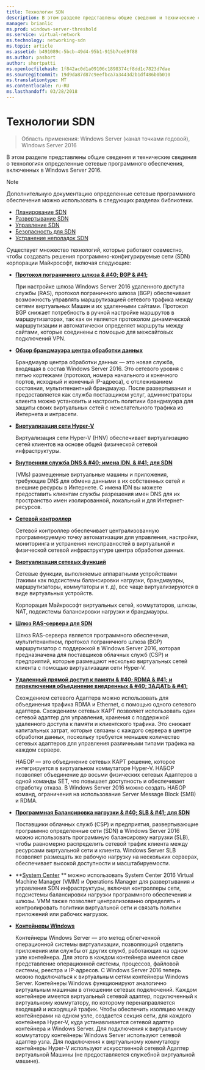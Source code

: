 ```yaml
---
title: Технологии SDN
description: В этом разделе представлены общие сведения и технические сведения о технологиях определенные сетевые программного обеспечения, включенных в Windows Server 2016.
manager: brianlic
ms.prod: windows-server-threshold
ms.service: virtual-network
ms.technology: networking-sdn
ms.topic: article
ms.assetid: b491089c-5bcb-49d4-95b1-915b7ce69f88
ms.author: pashort
author: shortpatti
ms.openlocfilehash: 1f842ac0d1a09106c1898374cf8dd1c7823d7dae
ms.sourcegitcommit: 19d9da87d87c9eefbca7a3443d2b1df486b0b010
ms.translationtype: MT
ms.contentlocale: ru-RU
ms.lasthandoff: 03/28/2018
---
```

# <a name="sdn-technologies"></a>Технологии SDN

>Область применения: Windows Server (канал точками годовой), Windows Server 2016

В этом разделе представлены общие сведения и технические сведения о технологиях определенные сетевые программного обеспечения, включенных в Windows Server 2016.  
  
> [!NOTE]  
> Дополнительную документацию определенные сетевые программного обеспечения можно использовать в следующих разделах библиотеки.  
>   
> - [Планирование SDN](../plan/Plan-Software-Defined-Networking.md)
> - [Развертывание SDN](../deploy/Deploy-Software-Defined-Networking.md)
> - [Управление SDN](../manage/manage-sdn.md)
> - [Безопасность для SDN](../security/sdn-security-top.md)
> - [Устранение неполадок SDN](../troubleshoot/Troubleshoot-Software-Defined-Networking.md)

Существует множество технологий, которые работают совместно, чтобы создавать решения программно-конфигурируемые сети (SDN) корпорации Майкрософт, включая следующие:  
  
-   **[Протокол пограничного шлюза & #40; BGP & #41;](../../../remote/remote-access/bgp/Border-Gateway-Protocol-BGP.md)**  
  
    При настройке шлюза Windows Server 2016 удаленного доступа службы (RAS), протокол пограничного шлюза (BGP) обеспечивает возможность управлять маршрутизацией сетевого трафика между сетями виртуальных Машин и их удаленными сайтами. Протокол BGP снижает потребность в ручной настройке маршрутов в маршрутизаторах, так как он является протоколом динамической маршрутизации и автоматически определяет маршруты между сайтами, которые соединены с помощью для межсайтовых подключений VPN.  
  
-   **[Обзор брандмауэра центра обработки данных](../../sdn/technologies/network-function-virtualization/Datacenter-Firewall-Overview.md)**  
  
    Брандмауэр центра обработки данных — это новая служба, входящая в состав Windows Server 2016. Это сетевого уровня с пятью кортежами (протокол, номера начального и конечного портов, исходный и конечный IP-адреса), с отслеживанием состояния, мультитенантный брандмауэр. После развертывания и предоставляется как служба поставщиком услуг, администраторы клиента можно установить и настроить политики брандмауэра для защиты своих виртуальных сетей с нежелательного трафика из Интернета и интрасети.  
  
  
-   **[Виртуализация сети Hyper-V](../../sdn/technologies/hyper-v-network-virtualization/Hyper-V-Network-Virtualization.md)**  
  
    Виртуализация сети Hyper-V (HNV) обеспечивает виртуализацию сетей клиентов на основе общей физической сетевой инфраструктуры.  
  
- **[Внутренняя служба DNS & #40; имена IDN. & #41; для SDN](../../sdn/technologies/Idns-for-Sdn.md)**

    \(VMs\) размещенные виртуальные машины и приложения, требующие DNS для обмена данными в их собственных сетей и внешние ресурсы в Интернете. С имена IDN вы можете предоставить клиентам службы разрешения имен DNS для их пространство имен изолированной, локальный и для Интернет-ресурсов.

-   **[Сетевой контроллер](../../sdn/technologies/network-controller/Network-Controller.md)**  
  
    Сетевой контроллер обеспечивает централизованную программируемую точку автоматизации для управления, настройки, мониторинга и устранения неисправностей в виртуальной и физической сетевой инфраструктуре центра обработки данных.  
  
-   **[Виртуализация сетевых функций](../../sdn/technologies/network-function-virtualization/Network-Function-Virtualization.md)**  
  
    Сетевые функции, выполняемые аппаратными устройствами (такими как подсистемы балансировки нагрузки, брандмауэры, маршрутизаторы, коммутаторы и т. д), все чаще виртуализируются в виде виртуальных устройств.  
  
    Корпорация Майкрософт виртуальных сетей, коммутаторов, шлюзы, NAT, подсистемы балансировки нагрузки и брандмауэры.  

-   **[Шлюз RAS-сервера для SDN](../../sdn/technologies/network-function-virtualization/RAS-Gateway-for-SDN.md)**
  
    Шлюз RAS-сервера является программного обеспечения, мультитенантном, протокол пограничного шлюза (BGP) маршрутизатор с поддержкой в Windows Server 2016, которая предназначена для поставщиков облачных служб (CSP) и предприятий, которые размещают несколько виртуальных сетей клиента с помощью виртуализации сети Hyper-V.  
      
- **[Удаленный прямой доступ к памяти & #40; RDMA & #41; и переключения объединение внедренных & #40; ЗАДАТЬ & #41;](../../../virtualization/hyper-v-virtual-switch/RDMA-and-Switch-Embedded-Teaming.md)**  
  
    Схождением сетевого Адаптера можно использовать для объединения трафика RDMA и Ethernet, с помощью одного сетевого адаптера. Схождением сетевых КАРТ позволяет использовать один сетевой адаптер для управления, хранения с поддержкой удаленного доступа к памяти и клиентского трафика. Это снижает капитальных затрат, которые связаны с каждого сервера в центре обработки данных, поскольку требуется меньшее количество сетевых адаптеров для управления различными типами трафика на каждом сервере.  
  
    НАБОР — это объединение сетевых КАРТ решение, которое интегрируется в виртуальном коммутаторе Hyper-V. НАБОР позволяет объединение до восьми физических сетевых Адаптеров в одной команды SET, что повышает доступность и обеспечивает отработку отказа. В Windows Server 2016 можно создать НАБОР команд, ограничения на использование Server Message Block (SMB) и RDMA.
  

-   **[Программная Балансировка нагрузки & #40; SLB & #41; для SDN](../../sdn/technologies/network-function-virtualization/software-load-balancing-for-sdn.md)**  

    Поставщики облачных служб (CSP) и предприятия, развертывающие программно определенные сети (SDN) в Windows Server 2016 можно использовать программную балансировку нагрузки (SLB), чтобы равномерно распределить сетевой трафик клиента между ресурсами виртуальной сети и клиента. Windows Server SLB позволяет размещать же рабочую нагрузку на нескольких серверах, обеспечивает высокой доступности и масштабируемости.
  
-   **[System Center](../../sdn/Sc-Tech-for-Sdn.md) ** можно использовать System Center 2016 Virtual Machine Manager (VMM) и Operations Manager для развертывания и управления SDN инфраструктуры, включая контроллеры сети, подсистемы балансировки нагрузки программного обеспечения и шлюзы. VMM также позволяет централизованно определять и контролировать политики виртуальной сети и связать политик приложений или рабочих нагрузок.
  
- **[Контейнеры Windows](../technologies/Containers/Container-networking-overview.md)**
    
    Контейнеры Windows Server — это метод облегченной операционной системы виртуализации, позволяющий отделить приложения или службы от других служб, работающих на одном узле контейнера. Для этого в каждом контейнера имеется свое представление операционной системы, процессов, файловой системы, реестра и IP-адресов. С Windows Server 2016 теперь можно подключаться к виртуальным сетям контейнеры Windows Server. Контейнеры Windows функционируют аналогично виртуальным машинам в отношении сетевых подключений. Каждом контейнере имеется виртуальный сетевой адаптер, подключенный к виртуальному коммутатору, по которому перенаправляется входящий и исходящий трафик. Чтобы обеспечить изоляцию между контейнерами на одном узле, создается секция сети, для каждого контейнера Hyper-V, куда устанавливается сетевой адаптер контейнера и Windows Server. Для подключения к виртуальному коммутатору контейнеры Windows Server используют сетевой адаптер узла. Для подключения к виртуальному коммутатору контейнеры Hyper-V используют искусственной сетевой Адаптер виртуальной Машины (не предоставляется служебной виртуальной машине).

